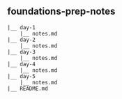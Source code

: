 ## foundations-prep-notes
    |__ day-1
        |__ notes.md
    |__ day-2
        |__ notes.md
    |__ day-3
        |__ notes.md
    |__ day-4
        |__ notes.md
    |__ day-5
        |__ notes.md
    |__ README.md
